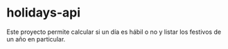 # holidays-api
Este proyecto permite calcular si un día es hábil o no y listar los festivos de un año en particular.
